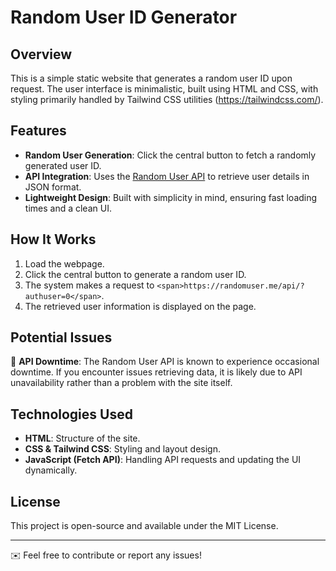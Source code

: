 # Random User ID Generator

## Overview

This is a simple static website that generates a random user ID upon request. The user interface is minimalistic, built using HTML and CSS, with styling primarily handled by Tailwind CSS utilities (https://tailwindcss.com/).

## Features

* **Random User Generation**: Click the central button to fetch a randomly generated user ID.
* **API Integration**: Uses the [Random User API](https://randomuser.me/api/?authuser=0) to retrieve user details in JSON format.
* **Lightweight Design**: Built with simplicity in mind, ensuring fast loading times and a clean UI.

## How It Works

1. Load the webpage.
2. Click the central button to generate a random user ID.
3. The system makes a request to `<span>https://randomuser.me/api/?authuser=0</span>`.
4. The retrieved user information is displayed on the page.

## Potential Issues

🚨 **API Downtime**: The Random User API is known to experience occasional downtime. If you encounter issues retrieving data, it is likely due to API unavailability rather than a problem with the site itself.

## Technologies Used

* **HTML**: Structure of the site.
* **CSS & Tailwind CSS**: Styling and layout design.
* **JavaScript (Fetch API)**: Handling API requests and updating the UI dynamically.

## License

This project is open-source and available under the MIT License.

---

✉️ Feel free to contribute or report any issues!
